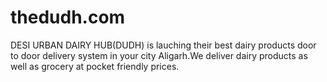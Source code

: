 # thedudh.com
DESI URBAN DAIRY HUB(DUDH) is lauching their best dairy products door to door delivery system in your city Aligarh.We  deliver dairy products  as well as grocery at pocket friendly prices.
